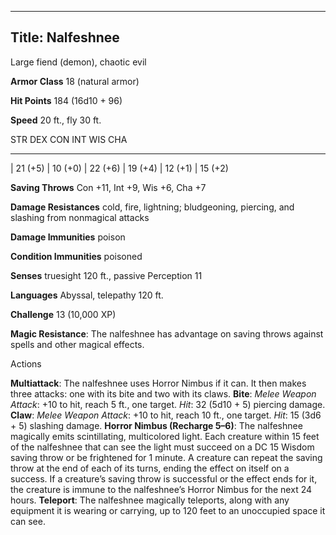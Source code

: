-------------------------
Title: Nalfeshnee
-------------------------


Large fiend (demon), chaotic evil

**Armor Class** 18 (natural armor)

**Hit Points** 184 (16d10 + 96)

**Speed** 20 ft., fly 30 ft.

  STR         DEX         CON         INT         WIS         CHA
  ----------- ----------- ----------- ----------- ----------- -----------
  | 21 (+5)   | 10 (+0)   | 22 (+6)   | 19 (+4)   | 12 (+1)   | 15 (+2)

**Saving Throws** Con +11, Int +9, Wis +6, Cha +7

**Damage Resistances** cold, fire, lightning; bludgeoning, piercing, and
slashing from nonmagical attacks

**Damage Immunities** poison

**Condition Immunities** poisoned

**Senses** truesight 120 ft., passive Perception 11

**Languages** Abyssal, telepathy 120 ft.

**Challenge** 13 (10,000 XP)


**Magic Resistance**: The nalfeshnee has advantage on saving throws
    against spells and other magical effects.


Actions

**Multiattack**: The nalfeshnee uses Horror Nimbus if it can. It
    then makes three attacks: one with its bite and two with its claws.
**Bite**: *Melee Weapon Attack*: +10 to hit, reach 5 ft.,
    one target. *Hit*: 32 (5d10 + 5) piercing damage.
**Claw**: *Melee Weapon Attack*: +10 to hit, reach 10 ft.,
    one target. *Hit*: 15 (3d6 + 5) slashing damage.
**Horror Nimbus (Recharge 5–6)**: The nalfeshnee magically emits
    scintillating, multicolored light. Each creature within 15 feet of
    the nalfeshnee that can see the light must succeed on a DC 15 Wisdom
    saving throw or be frightened for 1 minute. A creature can repeat
    the saving throw at the end of each of its turns, ending the effect
    on itself on a success. If a creature’s saving throw is successful
    or the effect ends for it, the creature is immune to the
    nalfeshnee’s Horror Nimbus for the next 24 hours.
**Teleport**: The nalfeshnee magically teleports, along with any
    equipment it is wearing or carrying, up to 120 feet to an unoccupied
    space it can see.


